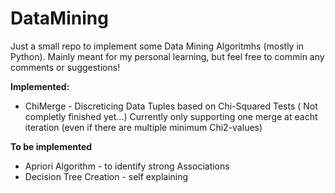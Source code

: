 # DataMining

Just a small repo to implement some Data Mining Algoritmhs (mostly in Python). 
Mainly meant for my personal learning, but feel free to commin any comments or suggestions!

**Implemented:**
* ChiMerge - Discreticing Data Tuples based on Chi-Squared Tests ( Not completly finished yet...)
            Currently only supporting one merge at eacht iteration (even if there are multiple minimum Chi2-values)

**To be implemented**

* Apriori Algorithm - to identify strong Associations
* Decision Tree Creation - self explaining
